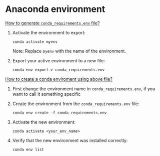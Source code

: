 # Anaconda environment

[How to generate `conda_requirements.env` file?](https://conda.io/projects/conda/en/latest/user-guide/tasks/manage-environments.html#exporting-the-environment-yml-file)

1. Activate the environment to export: 

    `conda activate myenv`
    
    Note: Replace `myenv` with the name of the environment.

2. Export your active environment to a new file:
    
    `conda env export > conda_requirements.env`

[How to create a conda enviroment using above file?](https://conda.io/projects/conda/en/latest/user-guide/tasks/manage-environments.html#creating-an-environment-from-an-environment-yml-file)

1. First change the environment name in `conda_requirements.env`, if you want to call it something specific

2. Create the environment from the `conda_requirements.env` file:
    
    `conda env create -f conda_requirements.env`

3. Activate the new environment: 
    
    `conda activate <your_env_name>`

4. Verify that the new environment was installed correctly:
    
    `conda env list` 